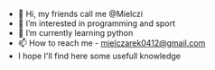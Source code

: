 - 👋 Hi, my friends call me @Mielczi
- 👀 I’m interested in programming and sport
- 🌱 I’m currently learning python
- 📫 How to reach me - mielczarek0412@gmail.com
- I hope I'll find here some usefull knowledge

<!---
Mielczi/Mielczi is a ✨ special ✨ repository because its `README.md` (this file) appears on your GitHub profile.
You can click the Preview link to take a look at your changes.
--->
